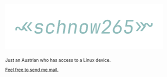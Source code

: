 # ![i made this. I am proud of this.](assets/header.png)

Just an Austrian who has access to a Linux device.

[Feel free to send me mail.](mailto:thesnowbox@icloud.com)
